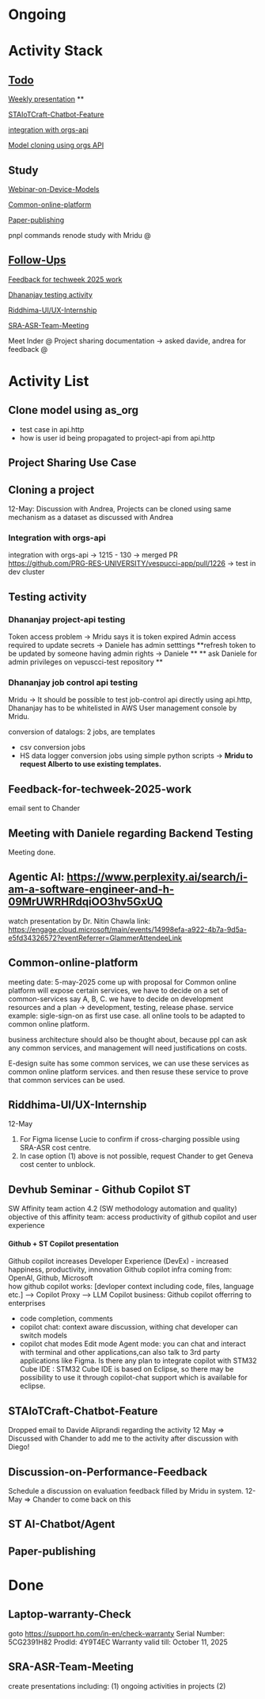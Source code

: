 # Ongoing

# Activity Stack

## [Todo](#Todo)
[Weekly presentation](#Weekly-Presentation-Update) **

[STAIoTCraft-Chatbot-Feature](#STAIoTCraft-Chatbot-Feature)

[integration with orgs-api](#Integration-with-orgs-api)

[Model cloning using orgs API](#Clone-model-using-as_org)

## Study
[Webinar-on-Device-Models](#Webinar-on-Device-Models) 

[Common-online-platform](#Common-online-platform)

[Paper-publishing](#Paper-publishing)

pnpl commands
renode study with Mridu @

## [Follow-Ups](#Follow-Ups)
[Feedback for techweek 2025 work](#Feedback-for-techweek-2025-work)

[Dhananjay testing activity](#Testing-activity)

[Riddhima-UI/UX-Internship](#Riddhima-UI/UX-Internship)

[SRA-ASR-Team-Meeting](#SRA-ASR-Team-Meeting)

Meet Inder @
Project sharing documentation -> asked davide, andrea for feedback @

# Activity List
## Clone model using as_org 
- test case in api.http
- how is user id being propagated to project-api from api.http 

## Project Sharing Use Case
## Cloning a project
12-May: Discussion with Andrea, Projects can be cloned using same mechanism as a dataset as discussed with Andrea

### Integration with orgs-api
integration with orgs-api -> 1215 - 130 
-> merged PR https://github.com/PRG-RES-UNIVERSITY/vespucci-app/pull/1226 
-> test in dev cluster

## Testing activity

### Dhananjay project-api testing
Token access problem -> Mridu says it is token expired 
Admin access required to update secrets -> Daniele has admin setttings
**refresh token to be updated by someone having admin rights -> Daniele **
** ask Daniele for admin privileges on vepuscci-test repository **
### Dhananjay job control api testing
Mridu -> It should be possible to test job-control api directly using api.http, 
Dhananjay has to be whitelisted in AWS User management console by Mridu.

conversion of datalogs: 2 jobs, are templates
- csv conversion jobs
- HS data logger conversion jobs
using simple python scripts -> **Mridu to request Alberto to use existing templates.**

## Feedback-for-techweek-2025-work
email sent to Chander

## Meeting with Daniele regarding Backend Testing
Meeting done.

## Agentic AI: https://www.perplexity.ai/search/i-am-a-software-engineer-and-h-09MrUWRHRdqiOO3hv5GxUQ
watch presentation by Dr. Nitin Chawla 
link: https://engage.cloud.microsoft/main/events/14998efa-a922-4b7a-9d5a-e5fd34326572?eventReferrer=GlammerAttendeeLink


## Common-online-platform
meeting date: 5-may-2025
come up with proposal for Common online platform will expose certain services, we have to decide on a set of common-services say A, B, C.
we have to decide on development resources and a plan -> development, testing, release phase.
service example: sigle-sign-on as first use case.
all online tools to be adapted to common online platform.

business architecture should also be thought about, because ppl can ask any common services, and management will need justifications on costs.

E-design suite has some common services, we can use these services as common online platform services. and then resuse these service to prove that common services can be used.

## Riddhima-UI/UX-Internship
12-May
1. For Figma license Lucie to confirm if cross-charging possible using SRA-ASR cost centre.
2. In case option (1) above is not possible, request Chander to get Geneva cost center to unblock. 


## Devhub Seminar - Github Copilot ST
SW Affinity team action 4.2 (SW methodology automation and quality)
objective of this affinity team: access productivity of github copilot and user experience
#### Github + ST Copilot presentation
Github copilot increases Developer Experience (DevEx) - increased happiness, productivity, innovation
Github copilot infra coming from: OpenAI, Github, Microsoft   
how github copilot works: [devloper context including code, files, language etc.] --> Copilot Proxy --> LLM
Copilot business: Github copilot offerring to enterprises
- code completion, comments
- copilot chat: context aware discussion, withing chat developer can switch models
- copilot chat modes
Edit mode
Agent mode: you can chat and interact with terminal and other applications,can also talk to 3rd party applications like Figma.
Is there any plan to integrate copilot with STM32 Cube IDE : STM32 Cube IDE is based on Eclipse, so there may be possibility to use it through copilot-chat support which is available for eclipse.



## STAIoTCraft-Chatbot-Feature
Dropped email to Davide Aliprandi regarding the activity
12 May => Discussed with Chander to add me to the activity after discussion with Diego!

## Discussion-on-Performance-Feedback
Schedule a discussion on evaluation feedback filled by Mridu in system.
12-May => Chander to come back on this

## ST AI-Chatbot/Agent

## Paper-publishing


# Done

## Laptop-warranty-Check
goto https://support.hp.com/in-en/check-warranty
Serial Number: 5CG2391H82
ProdId: 4Y9T4EC
Warranty valid till: October 11, 2025 

## SRA-ASR-Team-Meeting
create presentations including: (1) ongoing activities in projects (2)